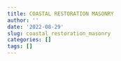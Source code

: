 ```yaml
---
title: COASTAL RESTORATION MASONRY
author: ''
date: '2022-08-29'
slug: coastal_restoration_masonry
categories: []
tags: []
---
```

